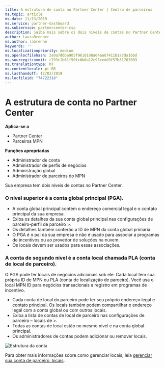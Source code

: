 ```yaml
---
title: A estrutura de conta no Partner Center | Centro de parceiros
ms.topic: article
ms.date: 11/13/2019
ms.service: partner-dashboard
ms.subservice: partnercenter-csp
description: Saiba mais sobre os dois níveis de contas no Partner Center, a conta global principal (PGA) e a conta de localização do parceiro (PLA).
author: LauraBrenner
ms.author: labrenne
keywords: ''
ms.localizationpriority: medium
ms.openlocfilehash: 3a0a7d0ba985f9610198a64aa87411b1a7da16bd
ms.sourcegitcommit: c793c1b61f50fc0b0a12c95cedd9f57b31703093
ms.translationtype: MT
ms.contentlocale: pt-BR
ms.lasthandoff: 12/03/2019
ms.locfileid: "74722318"
---
```

# <a name="the-account-structure-in-partner-center"></a>A estrutura de conta no Partner Center

**Aplica-se a**

- Partner Center
- Parceiros MPN

**Funções apropriadas**

- Administrador de conta
- Administrador de perfis de negócios
- Administração global
- Administrador de parceiros do MPN

Sua empresa tem dois níveis de contas no Partner Center.

### <a name="the-top-level-is-the-primary-global-account-pga"></a>O nível superior é a conta global principal (PGA).

- A conta global principal contém o endereço comercial legal e o contato principal da sua empresa. 
- Exiba os detalhes da sua conta global principal nas configurações de parceiro-perfil de parceiro >.
- Os detalhes também conterão a ID de MPN da conta global primária. 
- O PGA é o pai da sua empresa e não é usado para associar a programas de incentivos ou ao provedor de soluções na nuvem. 
- Os locais devem ser usados para essas associações.

### <a name="the-second-level-account-is-the-location-account-called-partner-location-account-pla"></a>A conta de segundo nível é a conta local chamada PLA (conta de local de parceiro).

O PGA pode ter locais de negócios adicionais sob ele. Cada local tem sua própria ID de MPN ou PLA (conta de localização de parceiro). Você usa o local MPN ID para negócios transacionais e registro em programas de incentivo.

- Cada conta de local do parceiro pode ter seu próprio endereço legal e contato principal. Os locais também podem compartilhar o endereço legal com a conta global ou com outros locais.
- Exiba a lista de contas de local de parceiro nas configurações de parceiro – locais de >.
- Todas as contas de local estão no mesmo nível e na conta global principal.
- Os administradores de contas podem adicionar ou remover locais.

![Estrutura da conta](images/accountstructure.png)

Para obter mais informações sobre como gerenciar locais, leia [gerenciar sua conta de parceiro: locais](manage-locations.md). 





















